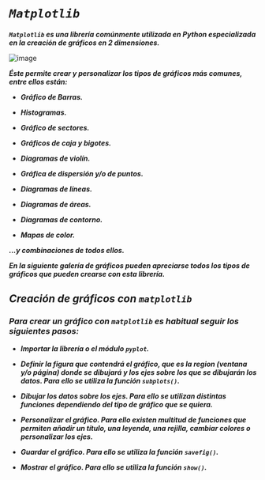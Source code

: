 # **_```Matplotlib```_**

**_```Matplotlib``` es una librería comúnmente utilizada en Python especializada en la creación de gráficos en 2 dimensiones._**

![image](https://github.com/user-attachments/assets/aa254802-679a-4d29-ae95-713dd25cb9a9)

**_Éste permite crear y personalizar los tipos de gráficos más comunes, entre ellos están:_**

- **_Gráfico de Barras._**
  
- **_Histogramas._**
  
- **_Gráfico de sectores._**
  
- **_Gráficos de caja y bigotes._**
  
- **_Diagramas de violín._**
  
- **_Gráfica de dispersión y/o de puntos._**
  
- **_Diagramas de líneas._**
  
- **_Diagramas de áreas._**
  
- **_Diagramas de contorno._**
  
- **_Mapas de color._**
  
**_...y combinaciones de todos ellos._**

**_En la siguiente galería de gráficos pueden apreciarse todos los tipos de gráficos que pueden crearse con esta librería._**

## **_Creación de gráficos con ```matplotlib```_**

### **_Para crear un gráfico con ```matplotlib``` es habitual seguir los siguientes pasos:_**

- **_Importar la librería o el módulo ```pyplot```._**

- **_Definir la figura que contendrá el gráfico, que es la region (ventana y/o página) donde se dibujará y los ejes sobre los que se dibujarán los datos. Para ello se utiliza la función ```subplots()```._**

- **_Dibujar los datos sobre los ejes. Para ello se utilizan distintas funciones dependiendo del tipo de gráfico que se quiera._**

- **_Personalizar el gráfico. Para ello existen multitud de funciones que permiten añadir un título, una leyenda, una rejilla, cambiar colores o personalizar los ejes._**

- **_Guardar el gráfico. Para ello se utiliza la función ```savefig()```._**

- **_Mostrar el gráfico. Para ello se utiliza la función ```show()```._**
